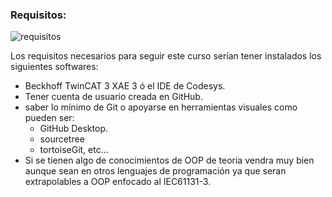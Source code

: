### Requisitos:

![requisitos](../imagenes/requisitos.jpeg)

Los requisitos necesarios para seguir este curso serían tener instalados los siguientes softwares:
- Beckhoff TwinCAT 3 XAE 3 ó el IDE de Codesys.
- Tener cuenta de usuario creada en GitHub.
- saber lo mínimo de Git o apoyarse en herramientas visuales como pueden ser:
    - GitHub Desktop.
    - sourcetree
    - tortoiseGit, etc...
- Si se tienen algo de conocimientos de OOP de teoria vendra muy bien aunque sean en otros lenguajes de programación ya que seran extrapolables a OOP enfocado al IEC61131-3.